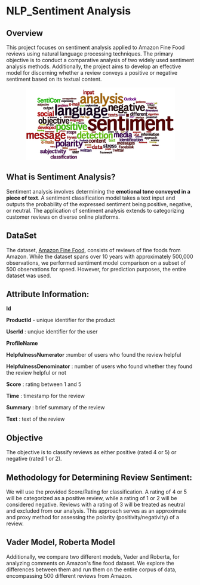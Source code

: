 # NLP_Sentiment Analysis

## Overview

This project focuses on sentiment analysis applied to Amazon Fine Food reviews using natural language processing techniques. The primary objective is to conduct a comparative analysis of two widely used sentiment analysis methods. Additionally, the project aims to develop an effective model for discerning whether a review conveys a positive or negative sentiment based on its textual content.

<p align="center">
    <img width="400" src="sentiment_analysis.webp" alt="Material Bread logo">
</p>

## What is Sentiment Analysis?

Sentiment analysis involves determining the **emotional tone conveyed in a piece of text**. A sentiment classification model takes a text input and outputs the probability of the expressed sentiment being positive, negative, or neutral. The application of sentiment analysis extends to categorizing customer reviews on diverse online platforms.


## DataSet

The dataset, [Amazon Fine Food](https://www.kaggle.com/snap/amazon-fine-food-reviews), consists of reviews of fine foods from Amazon. While the dataset spans over 10 years with approximately 500,000 observations, we performed sentiment model comparison on a subset of 500 observations for speed. However, for prediction purposes, the entire dataset was used.

## Attribute Information:

**Id**


**ProductId** - unique identifier for the product


**UserId** : unqiue identifier for the user


**ProfileName**


**HelpfulnessNumerator** :number of users who found the review helpful


**HelpfulnessDenominator** : number of users who found whether they found the review helpful or not


**Score** : rating between 1 and 5


**Time** : timestamp for the review


**Summary** : brief summary of the review


**Text** : text of the review

## Objective

The objective is to classify reviews as either positive (rated 4 or 5) or negative (rated 1 or 2).

## Methodology for Determining Review Sentiment:

We will use the provided Score/Rating for classification. A rating of 4 or 5 will be categorized as a positive review, while a rating of 1 or 2 will be considered negative. Reviews with a rating of 3 will be treated as neutral and excluded from our analysis. This approach serves as an approximate and proxy method for assessing the polarity (positivity/negativity) of a review.


## Vader Model, Roberta Model
Additionally, we compare two different models, Vader and Roberta, for analyzing comments on Amazon's fine food dataset. We explore the differences between them and run them on the entire corpus of data, encompassing 500 different reviews from Amazon.



